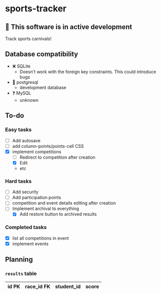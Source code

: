 # sports-tracker
## :construction: This software is in active development
Track sports carnivals!

## Database compatibility
* :x: SQLite
  * Doesn't work with the foreign key constraints. This could introduce bugs
* :construction: postgresql
  * development database
* :question: MySQL
  * unknown

## To-do

### Easy tasks
* [ ] Add autosave
* [ ] add column-points/points-cell CSS
* [x] implement competitions
  * [ ] Redirect to competition after creation
  * [x] Edit
  * etc

### Hard tasks
* [ ] Add security
* [ ] Add participation points
* [ ] competition and event details editing after creation
* [ ] Implement archival to everything
  * [x] Add restore button to archived results

### Completed tasks
* [x] list all competitions in event
* [x] implement events

## Planning
### `results` table
| id PK | race_id FK | student_id | score |
| ----- | ---------- | ---------- | ----- |
